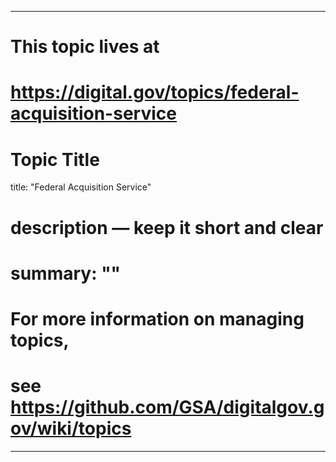 
---
# This topic lives at
# https://digital.gov/topics/federal-acquisition-service

# Topic Title
title: "Federal Acquisition Service"

# description — keep it short and clear
# summary: ""


# For more information on managing topics,
# see https://github.com/GSA/digitalgov.gov/wiki/topics
---